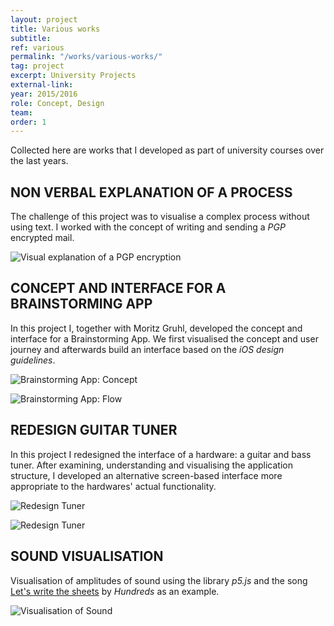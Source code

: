 ```yaml
---
layout: project
title: Various works
subtitle:
ref: various
permalink: "/works/various-works/"
tag: project
excerpt: University Projects
external-link:
year: 2015/2016
role: Concept, Design
team:
order: 1
---
```


Collected here are works that I developed as part of university courses over the last years.

## NON VERBAL EXPLANATION OF A PROCESS
The challenge of this project was to visualise a complex process without using text. I worked with the concept of writing and sending a _PGP_ encrypted mail.

![Visual explanation of a PGP encryption]({{site.baseurl}}/img/1000-worte.png)

## CONCEPT AND INTERFACE FOR A BRAINSTORMING APP
In this project I, together with Moritz Gruhl, developed the concept and interface for a Brainstorming App. We first visualised the concept and user journey and afterwards build an interface based on the _iOS design guidelines_.

![Brainstorming App: Concept]({{site.baseurl}}/img/gui_idea.png)

![Brainstorming App: Flow]({{site.baseurl}}/img/gui_flow.png)

## REDESIGN GUITAR TUNER
In this project I redesigned the interface of a hardware: a guitar and bass tuner. After examining, understanding and visualising the application structure, I developed an alternative screen-based interface more appropriate to the hardwares' actual functionality.

![Redesign Tuner]({{site.baseurl}}/img/tuner_application-structure.png)

![Redesign Tuner]({{site.baseurl}}/img/tuner_redesign.png)

## SOUND VISUALISATION
Visualisation of amplitudes of sound using the library _p5.js_ and the song [Let's write the sheets](https://www.youtube.com/watch?v=qb0HGvEWIJc) by _Hundreds_ as an example.

![Visualisation of Sound]({{site.baseurl}}/img/klangvisualisierung.png)
